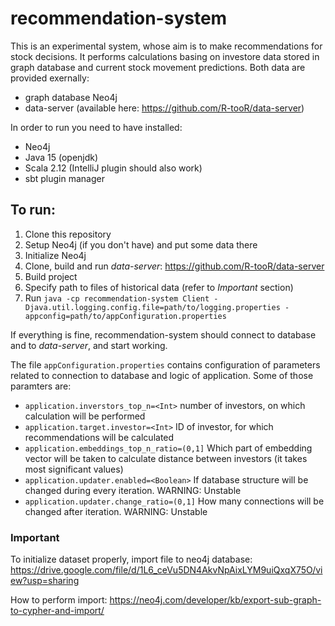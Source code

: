# recommendation-system

This is an experimental system, whose aim is to make recommendations for stock decisions. 
It performs calculations basing on investore data stored in graph database and current stock movement predictions. Both data are provided exernally:

- graph database Neo4j
- data-server (available here: https://github.com/R-tooR/data-server)

In order to run you need to have installed:
- Neo4j
- Java 15 (openjdk)
- Scala 2.12 (IntelliJ plugin should also work)
- sbt plugin manager

## To run:
1) Clone this repository
2) Setup Neo4j (if you don't have) and put some data there
3) Initialize Neo4j
4) Clone, build and run *data-server*: https://github.com/R-tooR/data-server
5) Build project
6) Specify path to files of historical data (refer to *Important* section)
7) Run `java -cp recommendation-system Client -Djava.util.logging.config.file=path/to/logging.properties
-appconfig=path/to/appConfiguration.properties`

If everything is fine, recommendation-system should connect to database and to *data-server*, and start working.

The file `appConfiguration.properties` contains configuration of parameters related to connection to database and logic of application.
Some of those paramters are:
- `application.inverstors_top_n=<Int>` number of investors, on which calculation will be performed
- `application.target.investor=<Int>` ID of investor, for which recommendations will be calculated
- `application.embeddings_top_n_ratio=(0,1]` Which part of embedding vector will be taken to calculate distance between investors (it takes most significant values)
- `application.updater.enabled=<Boolean>` If database structure will be changed during every iteration. WARNING: Unstable
- `application.updater.change_ratio=(0,1]` How many connections will be changed after iteration. WARNING: Unstable

### Important

To initialize dataset properly, import file to neo4j database: https://drive.google.com/file/d/1L6_ceVu5DN4AkvNpAixLYM9uiQxqX75O/view?usp=sharing

How to perform import: https://neo4j.com/developer/kb/export-sub-graph-to-cypher-and-import/



